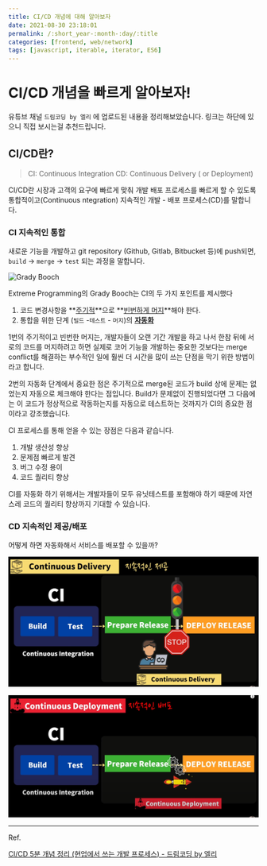 ```yaml
---
title: CI/CD 개념에 대해 알아보자
date: 2021-08-30 23:18:01
permalink: /:short_year-:month-:day/:title
categories: [frontend, web/network]
tags: [javascript, iterable, iterator, ES6]
---
```


# CI/CD 개념을 빠르게 알아보자!

유튜브 채널 `드림코딩 by 엘리` 에 업로드된 내용을 정리해보았습니다. 링크는 하단에 있으니 직접 보시는걸 추천드립니다.

## CI/CD란? 

> CI: Continuous Integration 
> CD: Continuous Delivery ( or Deployment)

CI/CD란 시장과 고객의 요구에 빠르게 맞춰 개발 배포 프로세스를 빠르게 할 수 있도록 통합적이고(Continuous ntegration) 지속적인 개발 - 배포 프로세스(CD)를 말합니다.



### CI 지속적인 통합

새로운 기능을 개발하고 git repository (Github, Gitlab, Bitbucket 등)에 push되면, `build` -> `merge` -> `test` 되는 과정을 말합니다.

![Grady Booch](https://image.slideserve.com/845909/grady-booch-pronounced-bootch-l.jpg)

Extreme Programming의 Grady Booch는 CI의 두 가지 포인트를 제시했다

1. 코드 변경사항을 **<u>주기적</u>**으로 **<u>빈번하게 머지</u>**해야 한다.
2.  통합을 위한 단계 (`빌드` -`테스트` - `머지`)의 **<u>자동화</u>**



1번의 주기적이고 빈번한 머지는, 개발자들이 오랜 기간 개발을 하고 나서 한참 뒤에 서로의 코드를 머지하려고 하면 실제로 코어 기능을 개발하는 중요한 것보다는 merge conflict를 해결하는 부수적인 일에 훨씬 더 시간을 많이 쓰는 단점을 막기 위한 방법이라고 합니다.

2번의 자동화 단계에서 중요한 점은 주기적으로 merge된 코드가 build 상에 문제는 없었는지 자동으로 체크해야 한다는 점입니다. Build가 문제없이 진행되었다면 그 다음에는 이 코드가 정상적으로 작동하는지를 자동으로 테스트하는 것까지가 CI의 중요한 점이라고 강조했습니다.



CI 프로세스를 통해 얻을 수 있는 장점은 다음과 같습니다.

1. 개발 생산성 향상
2. 문제점 빠르게 발견
3. 버그 수정 용이
4. 코드 퀄리티 향상

CI를 자동화 하기 위해서는 개발자들이 모두 유닛테스트를 포함해야 하기 때문에 자연스레 코드의 퀄리티 향상까지 기대할 수 있습니다.



### CD 지속적인 제공/배포

어떻게 하면 자동화해서 서비스를 배포할 수 있을까?

![Continuous Delivery](/assets/img/cd1.png)

![Continuous Deployment](/assets/img/cd2.png)





---

Ref.

[CI/CD 5분 개념 정리 (현업에서 쓰는 개발 프로세스) - 드림코딩 by 엘리](https://www.youtube.com/watch?v=0Emq5FypiMM)
